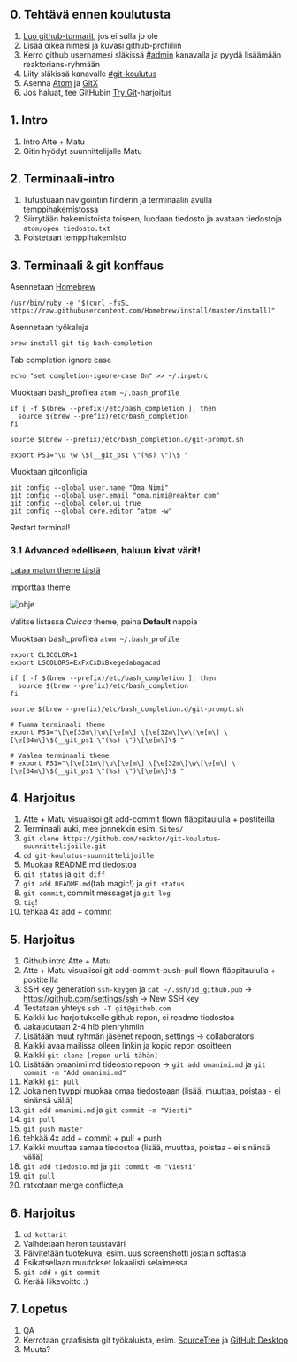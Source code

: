 ## 0. Tehtävä ennen koulutusta

1. [Luo github-tunnarit](https://github.com/join), jos ei sulla jo ole
1. Lisää oikea nimesi ja kuvasi github-profiiliin
1. Kerro github usernamesi släkissä [#admin](https://reaktor.slack.com/messages/admin/) kanavalla ja pyydä lisäämään reaktorians-ryhmään
1. Liity släkissä kanavalle [#git-koulutus](https://reaktor.slack.com/messages/git-koulutus/)
1. Asenna [Atom](https://atom.io/) ja [GitX](http://rowanj.github.io/gitx/)
1. Jos haluat, tee GitHubin [Try Git](https://try.github.io)-harjoitus

## 1. Intro

1. Intro Atte + Matu
1. Gitin hyödyt suunnittelijalle Matu

## 2. Terminaali-intro

1. Tutustuaan navigointiin finderin ja terminaalin avulla temppihakemistossa
1. Siirrytään hakemistoista toiseen, luodaan tiedosto ja avataan tiedostoja `atom/open tiedosto.txt`
1. Poistetaan temppihakemisto

## 3. Terminaali & git konffaus

Asennetaan [Homebrew](http://brew.sh)

    /usr/bin/ruby -e "$(curl -fsSL https://raw.githubusercontent.com/Homebrew/install/master/install)"

Asennetaan työkaluja 
    
    brew install git tig bash-completion

Tab completion ignore case

    echo "set completion-ignore-case On" >> ~/.inputrc

Muoktaan bash_profilea `atom ~/.bash_profile`

    if [ -f $(brew --prefix)/etc/bash_completion ]; then
      source $(brew --prefix)/etc/bash_completion
    fi

    source $(brew --prefix)/etc/bash_completion.d/git-prompt.sh

    export PS1="\u \w \$(__git_ps1 \"(%s) \")\$ "

Muoktaan gitconfigia
    
    git config --global user.name "Oma Nimi"
    git config --global user.email "oma.nimi@reaktor.com"
    git config --global color.ui true
    git config --global core.editor "atom -w"

Restart terminal!

### 3.1 Advanced edelliseen, haluun kivat värit! 

[Lataa matun theme tästä](https://www.dropbox.com/s/1efe8mz4xlc436m/Cuicca.terminal?dl=1)

Importtaa theme

![ohje](http://i.stack.imgur.com/KeH56.png)

Valitse listassa _Cuicca_ theme, paina **Default** nappia

Muoktaan bash_profilea `atom ~/.bash_profile`

    export CLICOLOR=1
    export LSCOLORS=ExFxCxDxBxegedabagacad

    if [ -f $(brew --prefix)/etc/bash_completion ]; then
      source $(brew --prefix)/etc/bash_completion
    fi

    source $(brew --prefix)/etc/bash_completion.d/git-prompt.sh

    # Tumma terminaali theme
    export PS1="\[\e[33m\]\u\[\e[m\] \[\e[32m\]\w\[\e[m\] \[\e[34m\]\$(__git_ps1 \"(%s) \")\[\e[m\]\$ "

    # Vaalea terminaali theme
    # export PS1="\[\e[31m\]\u\[\e[m\] \[\e[32m\]\w\[\e[m\] \[\e[34m\]\$(__git_ps1 \"(%s) \")\[\e[m\]\$ "

## 4. Harjoitus

1. Atte + Matu visualisoi git add-commit flown fläppitaululla + postiteilla 
1. Terminaali auki, mee jonnekkin esim. `Sites/`
1. `git clone https://github.com/reaktor/git-koulutus-suunnittelijoille.git`
1. `cd git-koulutus-suunnittelijoille`
1. Muokaa README.md tiedostoa
  1. `git status` ja `git diff`
  1. `git add README.md`(tab magic!) ja `git status`
  1. `git commit`, commit messaget ja `git log`
  1. `tig`!
  1. tehkää 4x add + commit

## 5. Harjoitus

1. Github intro Atte + Matu
1. Atte + Matu visualisoi git add-commit-push-pull flown fläppitaululla + postiteilla
1. SSH key generation `ssh-keygen` ja `cat ~/.ssh/id_github.pub` -> https://github.com/settings/ssh -> New SSH key
1. Testataan yhteys `ssh -T git@github.com`
1. Kaikki luo harjoitukselle github repon, ei readme tiedostoa
1. Jakaudutaan 2-4 hlö pienryhmiin
1. Lisätään muut ryhmän jäsenet repoon, settings -> collaborators
1. Kaikki avaa mailissa olleen linkin ja kopio repon osoitteen
1. Kaikki `git clone [repon urli tähän]`
1. Lisätään omanimi.md tideosto repoon -> `git add omanimi.md` ja `git commit -m "Add omanimi.md"`
1. Kaikki `git pull`
1. Jokainen tyyppi muokaa omaa tiedostoaan (lisää, muuttaa, poistaa - ei sinänsä väliä)
  1. `git add omanimi.md` ja `git commit -m "Viesti"`
  1. `git pull`
  1. `git push master`
  1. tehkää 4x add + commit + pull + push
1. Kaikki muuttaa samaa tiedostoa (lisää, muuttaa, poistaa - ei sinänsä väliä)
  1. `git add tiedosto.md` ja `git commit -m "Viesti"`
  1. `git pull`
  1. ratkotaan merge conflicteja

## 6. Harjoitus

1. `cd kottarit`
1. Vaihdetaan heron taustaväri
1. Päivitetään tuotekuva, esim. uus screenshotti jostain softasta
1. Esikatsellaan muutokset lokaalisti selaimessa
1. `git add` + `git commit`
1. Kerää liikevoitto :)

## 7. Lopetus

1. QA
1. Kerrotaan graafisista git työkaluista, esim. [SourceTree](https://www.sourcetreeapp.com/) ja [GitHub Desktop](https://desktop.github.com/)
1. Muuta?